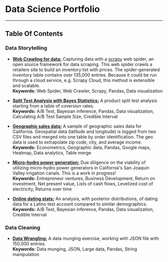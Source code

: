 # Data Science Portfolio
------
## Table Of Contents

### Data Storytelling

* [**Web Crawling for data:**](/macys/2017-11-12_ch_macys_product_list.md) Capturing data with a [scrapy](https://scrapy.org/) web spider, an open source framework for data scraping. This web spider crawls a retailers site to build an inventory list with prices. The spider-generated inventory table contains over 135,000 entries. Because it could be run through a cloud service, e.g. Scrapy Cloud, this method is extensible and scalable. <br />  **Keywords:** Web Spider, Web Crawler, Scrapy, Pandas, Data visualization

* [**Split Test Analysis with Bayes Statistics:**](/ab/q3-Copy1.md) A product split test analysis starting from a table of coversion rates. <br />  **Keywords:** A/B Test, Bayesian inference, Pandas, Data visualization, Calculating A/B Test Sample Size, Credible Interval 

* [**Geographic sales data:**](/ez/2017-10-30_ch_ez_assignment.md) A sample of geographic sales data for California. Geospatial data (latitude and longitude) is logged from two CSV files and merged into one table by order identification. The geo data is used to extrapolate zip code, city, and average income. <br />  **Keywords:** Econometrics, Geographic data, Pandas, Google maps, Heatmap, Data analytics, Table merge 

* [**Micro-hydro power generation:**](/hydro/2017-10-6_ch_micro_hydro_roi.md) Due diligence on the viability of utilizing micro-hydro power generators in California's San Joaquin Valley irrigation canals. This is a work in progress! <br />  **Keywords:** Entrepreneur ventures, Business Development, Return on investment, Net present value, Lists of cash flows, Levelized cost of electricity, Returns over time

* [**Online dating stats:**](/okc/2017-8-21_ch_okc_response_data_bayes.md) An analysis, with posterior distributions, of dating data for a Latino test account compared to similar demographics.  <br />   **Keywords:** A/B Test, Bayesian inference, Pandas, Data visualization, Credible Interval

### Data Cleaning
* [**Data Wrangling:**](/IDA/2017.10.2_ch_IDA_data_wrangling.ipynb) A data munging exercise, working with JSON file with 150,000 entries. <br /> **Keywords:** Data munging, JSON, Large data, Pandas, String manipulation
